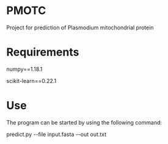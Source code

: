 # PMOTC
Project for prediction of Plasmodium mitochondrial protein
# Requirements
numpy==1.18.1

scikit-learn==0.22.1
# Use
The program can be started by using the following command:

predict.py --file input.fasta --out out.txt


